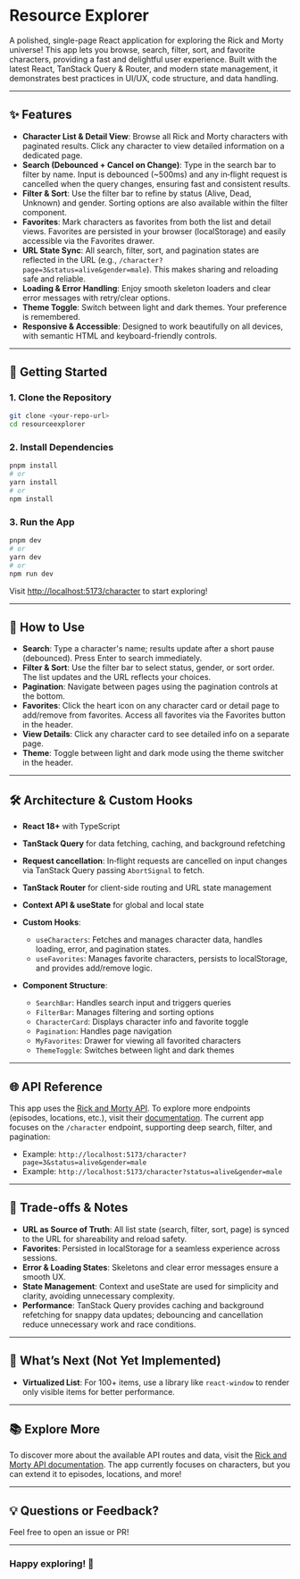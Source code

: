 # Resource Explorer

A polished, single-page React application for exploring the Rick and Morty universe! This app lets you browse, search, filter, sort, and favorite characters, providing a fast and delightful user experience. Built with the latest React, TanStack Query & Router, and modern state management, it demonstrates best practices in UI/UX, code structure, and data handling.

---

## ✨ Features

- **Character List & Detail View**: Browse all Rick and Morty characters with paginated results. Click any character to view detailed information on a dedicated page.
- **Search (Debounced + Cancel on Change)**: Type in the search bar to filter by name. Input is debounced (~500ms) and any in‑flight request is cancelled when the query changes, ensuring fast and consistent results.
- **Filter & Sort**: Use the filter bar to refine by status (Alive, Dead, Unknown) and gender. Sorting options are also available within the filter component.
- **Favorites**: Mark characters as favorites from both the list and detail views. Favorites are persisted in your browser (localStorage) and easily accessible via the Favorites drawer.
- **URL State Sync**: All search, filter, sort, and pagination states are reflected in the URL (e.g., `/character?page=3&status=alive&gender=male`). This makes sharing and reloading safe and reliable.
- **Loading & Error Handling**: Enjoy smooth skeleton loaders and clear error messages with retry/clear options.
- **Theme Toggle**: Switch between light and dark themes. Your preference is remembered.
- **Responsive & Accessible**: Designed to work beautifully on all devices, with semantic HTML and keyboard-friendly controls.

---

## 🚀 Getting Started

### 1. Clone the Repository

```sh
git clone <your-repo-url>
cd resourceexplorer
```

### 2. Install Dependencies

```sh
pnpm install
# or
yarn install
# or
npm install
```

### 3. Run the App

```sh
pnpm dev
# or
yarn dev
# or
npm run dev
```

Visit [http://localhost:5173/character](http://localhost:5173/character) to start exploring!

---

## 🧭 How to Use

- **Search**: Type a character's name; results update after a short pause (debounced). Press Enter to search immediately.
- **Filter & Sort**: Use the filter bar to select status, gender, or sort order. The list updates and the URL reflects your choices.
- **Pagination**: Navigate between pages using the pagination controls at the bottom.
- **Favorites**: Click the heart icon on any character card or detail page to add/remove from favorites. Access all favorites via the Favorites button in the header.
- **View Details**: Click any character card to see detailed info on a separate page.
- **Theme**: Toggle between light and dark mode using the theme switcher in the header.

---

## 🛠️ Architecture & Custom Hooks

- **React 18+** with TypeScript
- **TanStack Query** for data fetching, caching, and background refetching
- **Request cancellation**: In‑flight requests are cancelled on input changes via TanStack Query passing `AbortSignal` to fetch.
- **TanStack Router** for client-side routing and URL state management
- **Context API & useState** for global and local state
- **Custom Hooks**:

  - `useCharacters`: Fetches and manages character data, handles loading, error, and pagination states.
  - `useFavorites`: Manages favorite characters, persists to localStorage, and provides add/remove logic.

- **Component Structure**:
  - `SearchBar`: Handles search input and triggers queries
  - `FilterBar`: Manages filtering and sorting options
  - `CharacterCard`: Displays character info and favorite toggle
  - `Pagination`: Handles page navigation
  - `MyFavorites`: Drawer for viewing all favorited characters
  - `ThemeToggle`: Switches between light and dark themes

---

## 🌐 API Reference

This app uses the [Rick and Morty API](https://rickandmortyapi.com/). To explore more endpoints (episodes, locations, etc.), visit their [documentation](https://rickandmortyapi.com/documentation). The current app focuses on the `/character` endpoint, supporting deep search, filter, and pagination:

- Example: `http://localhost:5173/character?page=3&status=alive&gender=male`
- Example: `http://localhost:5173/character?status=alive&gender=male`

---

## 📝 Trade-offs & Notes

- **URL as Source of Truth**: All list state (search, filter, sort, page) is synced to the URL for shareability and reload safety.
- **Favorites**: Persisted in localStorage for a seamless experience across sessions.
- **Error & Loading States**: Skeletons and clear error messages ensure a smooth UX.
- **State Management**: Context and useState are used for simplicity and clarity, avoiding unnecessary complexity.
- **Performance**: TanStack Query provides caching and background refetching for snappy data updates; debouncing and cancellation reduce unnecessary work and race conditions.

---

## 🧪 What’s Next (Not Yet Implemented)

- **Virtualized List**: For 100+ items, use a library like `react-window` to render only visible items for better performance.

---

## 📚 Explore More

To discover more about the available API routes and data, visit the [Rick and Morty API documentation](https://rickandmortyapi.com/documentation). The app currently focuses on characters, but you can extend it to episodes, locations, and more!

---

## 💡 Questions or Feedback?

Feel free to open an issue or PR!

---

### Happy exploring! 🚀

